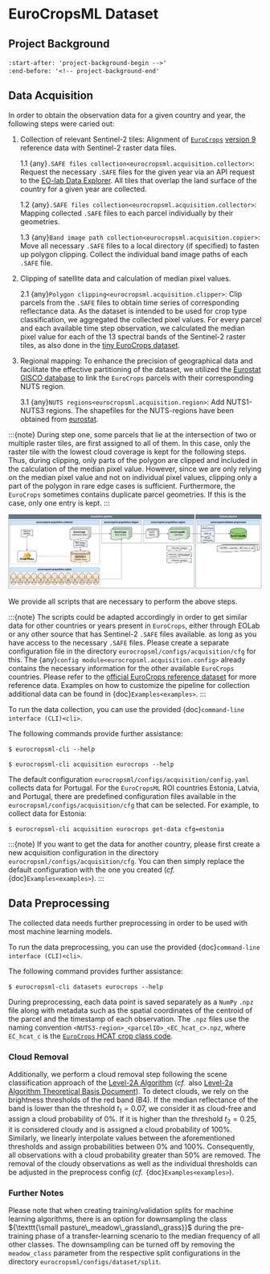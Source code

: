 # EuroCropsML Dataset

## Project Background 
```{include} ../README.md
:start-after: 'project-background-begin -->'
:end-before: '<!-- project-background-end'
```

## Data Acquisition

In order to obtain the observation data for a given country and year, the following steps were caried out:
1. Collection of relevant Sentinel-2 tiles: Alignment of [$\texttt{EuroCrops}$](https://github.com/maja601/EuroCrops) [version 9](https://zenodo.org/records/8229128) reference data with Sentinel-2 raster data files.

    1.1 {any}`.SAFE files collection<eurocropsml.acquisition.collector>`: Request the necessary `.SAFE` files for the given year via an API request to the [EO-lab Data Explorer](https://explore.eo-lab.org/). All tiles that overlap the land surface of the country for a given year are collected.

    1.2 {any}`.SAFE files collection<eurocropsml.acquisition.collector>`: Mapping collected `.SAFE` files to each parcel individually by their geometries.

    1.3 {any}`Band image path collection<eurocropsml.acquisition.copier>`: Move all necessary `.SAFE` files to a local directory (if specified) to fasten up polygon clipping. Collect the individual band image paths of each `.SAFE` file.

2.  Clipping of satellite data and calculation of median pixel values.

    2.1 {any}`Polygon clipping<eurocropsml.acquisition.clipper>`: Clip parcels from the `.SAFE` files to obtain time series of corresponding reflectance data. As the dataset is intended to be used for crop type classification, we aggregated the collected pixel values. For every parcel and each available time step observation, we calculated the median pixel value for each of the 13 spectral bands of the Sentinel-2 raster tiles, as also done in the [tiny EuroCrops dataset](https://arxiv.org/abs/2106.08151). 

3.  Regional mapping: To enhance the precision of geographical data and facilitate the effective partitioning of the dataset, we utilized the [Eurostat GISCO database](https://ec.europa.eu/eurostat/de/web/gisco/geodata/statistical-units/territorial-units-statistics) to link the $\texttt{EuroCrops}$ parcels with their corresponding NUTS region. 

    3.1 {any}`NUTS regions<eurocropsml.acquisition.region>`: Add NUTS1-NUTS3 regions. The shapefiles for the NUTS-regions have been obtained from [eurostat](https://ec.europa.eu/eurostat/de/web/gisco/geodata/statistical-units/territorial-units-statistics).


:::{note}
During step one, some parcels that lie at the intersection of two or multiple raster tiles, are first assigned to all of them.
In this case, only the raster tile with the lowest cloud coverage is kept for the following steps.
Thus, during clipping, only parts of the polygon are clipped and included in the calculation of the median pixel value.
However, since we are only relying on the median pixel value and not on individual pixel values, clipping only a part of the polygon in rare edge cases is sufficient.
Furthermore, the $\texttt{EuroCrops}$ sometimes contains duplicate parcel geometries. If this is the case, only one entry is kept.
:::

![Data Acquisition Pipeline.](_static/acquisition-pipeline.png)


We provide all scripts that are necessary to perform the above steps. 

:::{note}
The scripts could be adapted accordingly in order to get similar data for other countries or years present in $\texttt{EuroCrops}$, either through EOLab or any other source that has Sentinel-2 `.SAFE` files available. 
as long as you have access to the necessary `.SAFE` files. Please create a separate configuration file in the directory `eurocropsml/configs/acquisition/cfg` for this.
The {any}`config module<eurocropsml.acquisition.config>` already contains the necessary information for the other available $\texttt{EuroCrops}$ countries. Please refer to the [official EuroCrops reference dataset](https://zenodo.org/records/10118572) for more reference data. Examples on how to customize the pipeline for collection additional data can be found in {doc}`Examples<examples>`.
:::

To run the data collection, you can use the provided {doc}`command-line interface (CLI)<cli>`.

The following commands provide further assistance:
```console
$ eurocropsml-cli --help
```

```console
$ eurocropsml-cli acquisition eurocrops --help
```

The default configuration `eurocropsml/configs/acquisition/config.yaml` collects data for Portugal. For the $\texttt{EuroCropsML}$ ROI countries Estonia, Latvia, and Portugal, there are predefined configuration files available in the `eurocropsml/configs/acquisition/cfg` that can be selected. For example, to collect data for Estonia:
```console
$ eurocropsml-cli acquisition eurocrops get-data cfg=estonia
``` 

:::{note}
If you want to get the data for another country, please first create a new acquisition configuration in the directory `eurocropsml/configs/acquisition/cfg`. You can then simply replace the default configuration with the one you created (${\textit{cf{.}}\,}$ {doc}`Examples<examples>`).
:::

## Data Preprocessing
The collected data needs further preprocessing in order to be used with most machine learning models.

To run the data preprocessing, you can use the provided {doc}`command-line interface (CLI)<cli>`.

The following command provides further assistance:
```console
$ eurocropsml-cli datasets eurocrops --help
```

During preprocessing, each data point is saved separately as a $\texttt{NumPy}$ `.npz` file along with metadata such as the spatial coordinates of the centroid of the parcel and the timestamp of each observation. The `.npz` files use the naming convention `<NUTS3-region>_<parcelID>_<EC_hcat_c>.npz`, where `EC_hcat_c` is the [$\texttt{EuroCrops}$ HCAT crop class code](https://arxiv.org/abs/2106.08151).

### Cloud Removal
Additionally, we perform a cloud removal step following the scene classification approach of the [Level-2A Algorithm](https://sentinels.copernicus.eu/web/sentinel/technical-guides/sentinel-2-msi/level-2a/algorithm-overview) (${\textit{cf{.}}\,}$ also [Level-2a Algorithm Theoretical Basis Document](https://step.esa.int/thirdparties/sen2cor/2.10.0/docs/S2-PDGS-MPC-L2A-ATBD-V2.10.0.pdf)). To detect clouds, we rely on the brightness thresholds of the red band (B4). If the median reflectance of the band is lower than the threshold $t_1=0.07$, we consider it as cloud-free and assign a cloud probability of 0%. If it is higher than the threshold $t_2=0.25$, it is considered cloudy and is assigned a cloud probability of 100%. Similarly, we linearly interpolate values between the aforementioned thresholds and assign probabilities between 0% and 100%. Consequently, all observations with a cloud probability greater than 50% are removed. The removal of the cloudy observations as well as the individual thresholds can be adjusted in the preprocess config (${\textit{cf{.}}\,}$ {doc}`Examples<examples>`).

### Further Notes
Please note that when creating training/validation splits for machine learning algorithms, there is an option for downsampling the class ${\texttt{\small pasture\_meadow\_grassland\_grass}}$ during the pre-training phase of a transfer-learning scenario to the median frequency of all other classes. The downsampling can be turned off by removing the `meadow_class` parameter from the respective split configurations in the directory `eurocropsml/configs/dataset/split`. 


